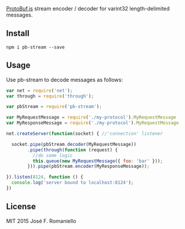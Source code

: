 [ProtoBuf.js](https://github.com/dcodeIO/ProtoBuf.js/) stream encoder / decoder for varint32 length-delimited messages.

## Install

```
npm i pb-stream --save
```

## Usage

Use pb-stream to decode messages as follows:

```javascript
var net = require('net');
var through = require('through');

var pbStream = require('pb-stream');

var MyRequestMessage = require('./my-protocol').MyRequestMessage
var MyResponseMessage = require('./my-protocol').MyRequestMessage

net.createServer(function(socket) { //'connection' listener

  socket.pipe(pbStream.decoder(MyRequestMessage))
        .pipe(through(function (request) {
          //do some logic
          this.queue(new MyRequestMessage({ foo: 'bar' }));
        })).pipe(pbStream.encoder(MyResponseMessage));

}).listen(8124, function () {
  console.log('server bound to localhost:8124');
})
```

## License

MIT 2015 José F. Romaniello
